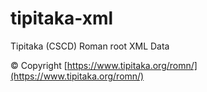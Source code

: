 # tipitaka-xml

Tipitaka (CSCD) Roman root XML Data

© Copyright [https://www.tipitaka.org/romn/](https://www.tipitaka.org/romn/)